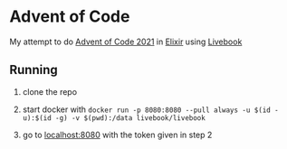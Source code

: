 # Advent of Code 

My attempt to do [Advent of Code 2021](https://adventofcode.com/2021) in [Elixir](https://elixir-lang.org) using [Livebook](livebook.dev)


## Running

1) clone the repo

2) start docker with `docker run -p 8080:8080 --pull always -u $(id -u):$(id -g) -v $(pwd):/data livebook/livebook`

3) go to [localhost:8080](localhost:8080) with the token given in step 2



